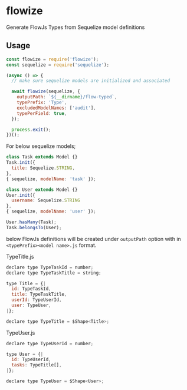 # flowize

Generate FlowJs Types from Sequelize model definitions

## Usage

```js
const flowize = require('flowize');
const sequelize = require('sequelize');

(async () => {
  // make sure sequelize models are initialized and associated

  await flowize(sequelize, {
    outputPath: `${__dirname}/flow-typed`,
    typePrefix: 'Type',
    excludedModelNames: ['audit'],
    typePerField: true,
  });

  process.exit();
})();
```

For below sequelize models;

```js
class Task extends Model {}
Task.init({ 
  title: Sequelize.STRING,
},
{ sequelize, modelName: 'task' });

class User extends Model {}
User.init({
  username: Sequelize.STRING
},
{ sequelize, modelName: 'user' });

User.hasMany(Task);
Task.belongsTo(User);
```

below FlowJs definitions will be created under `outputPath` option with in `<typePrefix><model name>.js` format.

TypeTitle.js

```js
declare type TypeTaskId = number;
declare type TypeTaskTitle = string;

type Title = {|
  id: TypeTaskId,
  title: TypeTaskTitle,
  userId: TypeUserId,
  user: TypeUser,
|};

declare type TypeTitle = $Shape<Title>;
```

TypeUser.js

```js
declare type TypeUserId = number;

type User = {|
  id: TypeUserId,
  tasks: TypeTitle[],
|};

declare type TypeUser = $Shape<User>;
```
